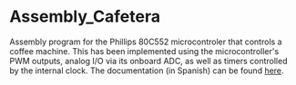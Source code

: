# Assembly_Cafetera
Assembly program for the Phillips 80C552 microcontroler that controls a coffee machine. This has been implemented using the microcontroller's PWM outputs, analog I/O via its onboard ADC, as well as timers controlled by the internal clock.
The documentation (in Spanish) can be found [here](16_GL2_41_20234872R_VELASCO_72172073M_ELORZA.pdf).
